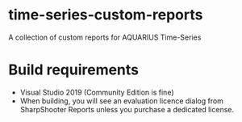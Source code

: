 # time-series-custom-reports

A collection of custom reports for AQUARIUS Time-Series

# Build requirements

- Visual Studio 2019 (Community Edition is fine)
- When building, you will see an evaluation licence dialog from SharpShooter Reports unless you purchase a dedicated license.


